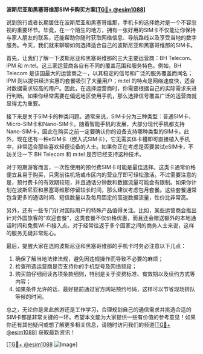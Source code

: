 **波斯尼亚和黑塞哥维那SIM卡购买方案[[TG💪+ @esim1088](https://t.me/s/esim1088)]**

说到旅行或者长期居住在波斯尼亚和黑塞哥维那，手机卡的选择绝对是一个不容忽视的重要环节。毕竟，在一个陌生的地方，拥有一张好用的SIM卡不仅能让你保持与家人朋友的联系，还能帮助你随时获取网络信息、导航路线以及享受当地的数字服务。今天，我们就来聊聊如何选择适合自己的波斯尼亚和黑塞哥维那的SIM卡。

首先，让我们了解一下波斯尼亚和黑塞哥维那的三大主要运营商：BH Telecom、IPM 和 m:tel。这三家运营商各自有不同的覆盖范围和服务特色。例如，BH Telecom 是该国最大的运营商之一，以其稳定的信号和广泛的服务覆盖而闻名；IPM 则以提供经济实惠的套餐吸引了大量用户；m:tel 的特点是网络速度快，适合对数据需求较高的用户。因此，在选择运营商时，你需要根据自己的实际需求来进行判断。如果你经常需要在偏远地区使用手机，那么选择信号覆盖广泛的运营商就显得尤为重要。

接下来是关于SIM卡的种类问题。通常来说，SIM卡分为三种类型：普通SIM卡、Micro-SIM卡和Nano-SIM卡。随着智能手机的发展，大部分现代手机都支持Nano-SIM卡，因此在购买之前一定要确认你的设备支持哪种类型的SIM卡。此外，现在还有一种eSIM卡（嵌入式SIM卡），它无需实体卡槽即可直接植入手机中，非常适合那些喜欢轻便设备的人士。如果你正在考虑是否要尝试eSIM卡，不妨关注一下 BH Telecom 和 m:tel 是否已经支持这种技术。

对于短期游客而言，一次性使用的预付费SIM卡可能是最佳选择。这类卡通常价格便宜且易于购买，只需前往机场或市区内的营业厅即可轻松激活。不过需要注意的是，预付费卡的有效期较短，并且通话分钟数和数据流量可能会有限制。如果你计划在波斯尼亚和黑塞哥维那停留较长时间，那么建议考虑包月套餐。这些套餐通常包含更多的通话时间、短信数量以及每月固定的高速数据流量，性价比非常高。

另外，还有一些专门针对国际用户的特殊产品值得关注。比如，某些运营商会推出针对外国旅客的“欢迎套餐”，这类套餐不仅价格优惠，而且还会赠送额外的本地通话时间和免费Wi-Fi接入点。对于经常往返于多个国家之间的商务人士来说，这样的服务无疑非常贴心。

最后，提醒大家在选购波斯尼亚和黑塞哥维那的手机卡时务必注意以下几点：
1. 确保了解当地法律法规，避免因违规操作而导致不必要的麻烦；
2. 检查所选运营商是否支持你的手机型号及网络频段；
3. 购买前仔细阅读各项条款细则，特别是关于资费标准、有效期以及续约方式等内容；
4. 如果条件允许的话，最好提前通过官方网站预约号码，这样可以节省现场排队等候的时间。

总之，无论你是来此旅游还是工作学习，合理规划自己的通信需求并挑选合适的SIM卡都是非常关键的一环。希望本文能为大家提供一些有价值的参考意见！如果你还有其他疑问或想了解更多相关信息，请随时访问我们的频道[[TG💪+ @esim1088](https://t.me/s/esim1088)] 获取最新资讯！

[[TG💪+ @esim1088](https://t.me/s/esim1088) ![Image](https://i.postimg.cc/4NQfJmqS/Snipaste-2025-05-13-00-14-12.png)]